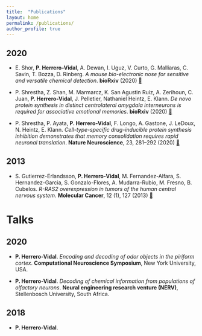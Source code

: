 ```yaml
---
title:  "Publications"
layout: home
permalink: /publications/
author_profile: true
---
```


## 2020
- E. Shor, **P. Herrero-Vidal**, A. Dewan, I. Uguz, V. Curto, G. Malliaras, C. Savin, T. Bozza, D. Rinberg. *A mouse bio-electronic nose for sensitive and versatile chemical detection*. **bioRxiv** (2020) [ :link: ](https://www.biorxiv.org/content/10.1101/2020.05.06.079772v1)

- P. Shrestha, Z. Shan, M. Marmarcz, K. San Agustin Ruiz, A.  Zerihoun, C. Juan, **P. Herrero-Vidal**, J. Pelletier, Nathaniel Heintz, E. Klann. *De novo protein synthesis in distinct centrolateral amygdala interneurons is required for associative emotional memories*. **bioRxiv** (2020) [ :link: ](https://www.biorxiv.org/content/10.1101/2020.04.08.028233v1)

- P. Shrestha, P. Ayata, **P. Herrero-Vidal**, F. Longo, A. Gastone, J. LeDoux, N. Heintz, E. Klann. *Cell-type-specific drug-inducible protein synthesis inhibition demonstrates that memory consolidation requires rapid neuronal translation*. **Nature Neuroscience**, 23, 281–292 (2020) [:link:](https://www.nature.com/articles/s41593-019-0568-z)

## 2013
- S. Gutierrez-Erlandsson, **P. Herrero-Vidal**, M. Fernandez-Alfara, S. Hernandez-Garcia, S. Gonzalo-Flores, A. Mudarra-Rubio, M. Fresno, B. Cubelos. *R-RAS2 overexpression in tumors of the human central nervous system*. **Molecular Cancer**, 12 (1), 127 (2013) [ :link: ](https://link.springer.com/article/10.1186/1476-4598-12-127)

# Talks
## 2020
- **P. Herrero-Vidal**. *Encoding and decoding of odor objects in the piriform cortex*. **Computational Neuroscience Symposium**, New York University, USA.

- **P. Herrero-Vidal**. *Decoding of chemical information from populations of olfactory neurons*. **Neural engineering research venture (NERV)**, Stellenbosch University, South Africa.

## 2018
- **P. Herrero-Vidal**.


